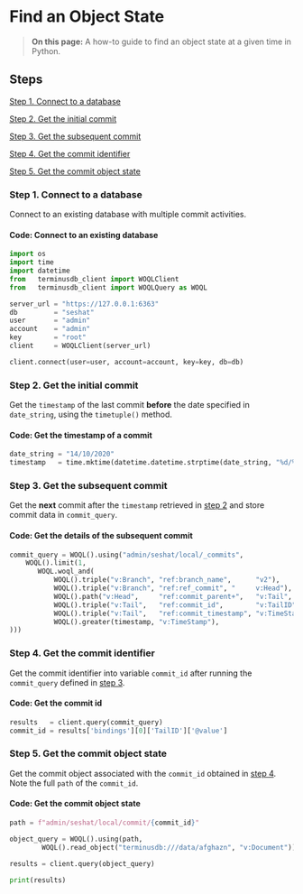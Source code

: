 # Find an Object State

> **On this page:** A how-to guide to find an object state at a given time in Python.

## Steps

[Step 1. Connect to a database](find-object-state.md#step-1.-connect-to-a-database)

[Step 2. Get the initial commit](find-object-state.md#step-2.-get-the-initial-commit)

[Step 3. Get the subsequent commit](find-object-state.md#step-3.-get-the-subsequent-commit)

[Step 4. Get the commit identifier](find-object-state.md#step-4-get-the-commit-identifier)

[Step 5. Get the commit object state](find-object-state.md#step-5.-get-the-commit-object-state)

### Step 1. Connect to a database <a href="#step-1-connect-to-a-database" id="step-1-connect-to-a-database"></a>

Connect to an existing database with multiple commit activities.&#x20;

#### Code: Connect to an existing database

```python
import os
import time
import datetime
from   terminusdb_client import WOQLClient
from   terminusdb_client import WOQLQuery as WOQL

server_url = "https://127.0.0.1:6363"
db         = "seshat"
user       = "admin"
account    = "admin"
key        = "root"
client     = WOQLClient(server_url)

client.connect(user=user, account=account, key=key, db=db)
```

### Step 2. Get the initial commit

Get the `timestamp` of the last commit **before** the date specified in `date_string`, using the `timetuple()` method.

#### Code: Get the timestamp of a commit

```python
date_string = "14/10/2020"
timestamp   = time.mktime(datetime.datetime.strptime(date_string, "%d/%m/%Y").timetuple())
```

### Step 3. Get the subsequent commit

Get the **next** commit after the `timestamp` retrieved in [step 2](find-object-state.md#step-2.-get-the-initial-commit) and store commit data in `commit_query`.

#### Code: Get the details of the subsequent commit

```python
commit_query = WOQL().using("admin/seshat/local/_commits",
    WOQL().limit(1,
       WOQL.woql_and(
           WOQL().triple("v:Branch", "ref:branch_name",      "v2"),
           WOQL().triple("v:Branch", "ref:ref_commit", "     v:Head"),
           WOQL().path("v:Head",     "ref:commit_parent+",   "v:Tail", "v:Path"),
           WOQL().triple("v:Tail",   "ref:commit_id",        "v:TailID"),
           WOQL().triple("v:Tail",   "ref:commit_timestamp", "v:TimeStamp"),
           WOQL().greater(timestamp, "v:TimeStamp"),
)))
```

### Step 4. Get the commit identifier

Get the commit identifier into variable `commit_id` after running the `commit_query` defined in [step 3](find-object-state.md#step-3-get-the-subsequent-commit).

#### Code: Get the commit id

```python
results   = client.query(commit_query)
commit_id = results['bindings'][0]['TailID']['@value']
```

### Step 5. Get the commit object state

Get the commit object associated with the `commit_id` obtained in [step 4](find-object-state.md#get-the-commit-identifier). Note the full `path` of the `commit_id`.

#### Code: Get the commit object state

```python
path = f"admin/seshat/local/commit/{commit_id}"

object_query = WOQL().using(path,
        WOQL().read_object("terminusdb:///data/afghazn", "v:Document"))

results = client.query(object_query)

print(results)
```
